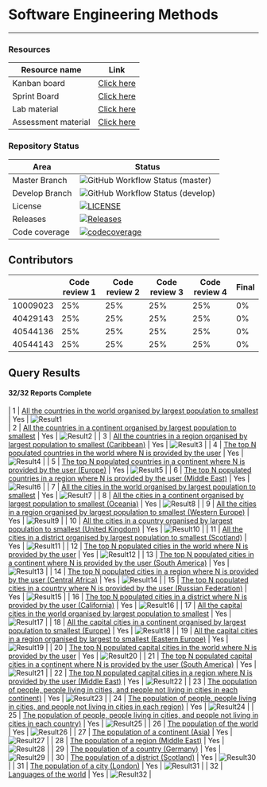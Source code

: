 # Software Engineering Methods

---
### Resources
| Resource name      |                                                 Link                                                  |
|--------------------|:-----------------------------------------------------------------------------------------------------:|
| Kanban board       |   <a href="https://zube.io/napier-258/world-population-system/w/workspace-1/kanban">Click here</a>    |
| Sprint Board       | <a href="https://zube.io/napier-258/world-population-system/w/workspace-1/sprintboard">Click here</a> |
| Lab material       |            <a href="https://github.com/Kevin-Sim/SET08103/tree/master/labs">Click here</a>            |
| Assessment material |         <a href="https://github.com/Kevin-Sim/SET08103/tree/master/assessment">Click here</a>         | 


### Repository Status
| Area          | Status                                                                                                                                  |
|---------------|-----------------------------------------------------------------------------------------------------------------------------------------|
| Master Branch | ![GitHub Workflow Status (master)](https://img.shields.io/github/actions/workflow/status/tomgus1/sem/main.yml?branch=master)            |
| Develop Branch | ![GitHub Workflow Status (develop)](https://img.shields.io/github/actions/workflow/status/tomgus1/sem/main.yml?branch=develop)          |
| License       | [![LICENSE](https://img.shields.io/github/license/tomgus1/sem.svg?style=flat-square)](https://github.com/tomgus1/sem/blob/master/LICENSE) |
| Releases      | [![Releases](https://img.shields.io/github/release/tomgus1/sem/all.svg?style=flat-square)](https://github.com/tomgus1/sem/releases)     |
| Code coverage | [![codecoverage](https://codecov.io/gh/tomgus1/sem/branch/master/graph/badge.svg?token=3MBzwnUp4V)](https://app.codecov.io/github/tomgus1/sem) | 


## Contributors 

|                   | Code review 1 | Code review 2 | Code review 3 | Code review 4 | Final |
|-------------------|---------------|---------------|---------------|---------------|-------|
| 10009023 | 25%           | 25%           | 25%           | 25%           | 0%    |
| 40429143     | 25%           | 25%           | 25%           | 25%           | 0%    |
| 40544136         | 25%           | 25%           | 25%           | 25%           | 0%    |
| 40544143       | 25%           | 25%           | 25%           | 25%           | 0%    |

## Query Results
#### 32/32 Reports Complete

|  1  |               [All the countries in the world organised by largest population to smallest](https://github.com/tomgus1/sem/issues/15)               | Yes |  ![Result1](./screenshots/OUTPUT1.png)  
|  2  |          [All the countries in a continent organised by largest population to smallest](https://github.com/tomgus1/sem/issues/15)           | Yes |  ![Result2](./screenshots/OUTPUT2.png)  |
|  3  |         [All the countries in a region organised by largest population to smallest (Caribbean)](https://github.com/tomgus1/sem/issues/15)          | Yes |  ![Result3](./screenshots/OUTPUT3.png)  |
|  4  |               [The top N populated countries in the world where N is provided by the user](https://github.com/tomgus1/sem/issues/6)               | Yes |  ![Result4](./screenshots/OUTPUT4.png)  |
|  5  |         [The top N populated countries in a continent where N is provided by the user (Europe)](https://github.com/tomgus1/sem/issues/16)          | Yes |  ![Result5](./screenshots/OUTPUT5.png)  |
|  6  |        [The top N populated countries in a region where N is provided by the user (Middle East)](https://github.com/tomgus1/sem/issues/16)         | Yes |  ![Result6](./screenshots/OUTPUT6.png)  |
|  7  |                [All the cities in the world organised by largest population to smallest](https://github.com/tomgus1/sem/issues/17)                 | Yes |  ![Result7](./screenshots/OUTPUT7.png)  |
|  8  |          [All the cities in a continent organised by largest population to smallest (Oceania)](https://github.com/tomgus1/sem/issues/17)           | Yes |  ![Result8](./screenshots/OUTPUT8.png)  |
|  9  |        [All the cities in a region organised by largest population to smallest (Western Europe)](https://github.com/tomgus1/sem/issues/17)         | Yes |  ![Result9](./screenshots/OUTPUT9.png)  |
| 10  |       [All the cities in a country organised by largest population to smallest (United Kingdom)](https://github.com/tomgus1/sem/issues/17)        | Yes | ![Result10](./screenshots/OUTPUT10.png) |
| 11  |          [All the cities in a district organised by largest population to smallest (Scotland)](https://github.com/tomgus1/sem/issues/17)          | Yes | ![Result11](./screenshots/OUTPUT11.png) |
| 12  |                [The top N populated cities in the world where N is provided by the user](https://github.com/tomgus1/sem/issues/14)                | Yes | ![Result12](./screenshots/OUTPUT12.png) |
| 13  |       [The top N populated cities in a continent where N is provided by the user (South America)](https://github.com/tomgus1/sem/issues/14)       | Yes | ![Result13](./screenshots/OUTPUT13.PNG) |
| 14  |        [The top N populated cities in a region where N is provided by the user (Central Africa)](https://github.com/tomgus1/sem/issues/14)        | Yes | ![Result14](./screenshots/OUTPUT14.PNG) |
| 15  |     [The top N populated cities in a country where N is provided by the user (Russian Federation)](https://github.com/tomgus1/sem/issues/14)      | Yes | ![Result15](./screenshots/OUTPUT15.PNG) |
| 16  |         [The top N populated cities in a district where N is provided by the user (California)](https://github.com/tomgus1/sem/issues/14)         | Yes | ![Result16](./screenshots/OUTPUT16.PNG) |
| 17  |            [All the capital cities in the world organised by largest population to smallest](https://github.com/tomgus1/sem/issues/20)            | Yes | ![Result17](./screenshots/OUTPUT17.PNG) |
| 18  |      [All the capital cities in a continent organised by largest population to smallest (Europe)](https://github.com/tomgus1/sem/issues/20)       | Yes | ![Result18](./screenshots/OUTPUT18.PNG) |
| 19  |         [All the capital cities in a region organised by largest to smallest (Eastern Europe)](https://github.com/tomgus1/sem/issues/20)          | Yes | ![Result19](./screenshots/OUTPUT19.PNG) |
| 20  |            [The top N populated capital cities in the world where N is provided by the user](https://github.com/tomgus1/sem/issues/19)            | Yes | ![Result20](./screenshots/OUTPUT20.PNG) |
| 21  |   [The top N populated capital cities in a continent where N is provided by the user (South America)](https://github.com/tomgus1/sem/issues/19)   | Yes | ![Result21](./screenshots/OUTPUT21.PNG) |
| 22  |     [The top N populated capital cities in a region where N is provided by the user (Middle East)](https://github.com/tomgus1/sem/issues/19)      | Yes | ![Result22](./screenshots/OUTPUT22.PNG) |
| 23  | [The population of people, people living in cities, and people not living in cities in each continent)](https://github.com/tomgus1/sem/issues/56) | Yes | ![Result23](./screenshots/OUTPUT23.PNG) |
| 24  |  [The population of people, people living in cities, and people not living in cities in each region)](https://github.com/tomgus1/sem/issues/56)   | Yes | ![Result24](./screenshots/OUTPUT24.PNG) |
| 25  |  [The population of people, people living in cities, and people not living in cities in each country)](https://github.com/tomgus1/sem/issues/56)  | Yes | ![Result25](./screenshots/OUTPUT25.PNG) |
| 26  |                                      [The population of the world](https://github.com/tomgus1/sem/issues/57)                                      | Yes | ![Result26](./screenshots/OUTPUT26.PNG) |
| 27  |                                 [The population of a continent (Asia)](https://github.com/tomgus1/sem/issues/57)                                  | Yes | ![Result27](./screenshots/OUTPUT27.PNG) |
| 28  |                               [The population of a region (Middle East)](https://github.com/tomgus1/sem/issues/57)                                | Yes | ![Result28](./screenshots/OUTPUT28.PNG) |
| 29  |                                 [The population of a country (Germany)](https://github.com/tomgus1/sem/issues/57)                                 | Yes | ![Result29](./screenshots/OUTPUT29.PNG) |
| 30  |                                [The population of a district (Scotland)](https://github.com/tomgus1/sem/issues/57)                                | Yes | ![Result30](./screenshots/OUTPUT30.PNG) |
| 31  |                                   [The population of a city (London)](https://github.com/tomgus1/sem/issues/57)                                   | Yes | ![Result31](./screenshots/OUTPUT31.PNG) |
| 32  |                                        [Languages of the world](https://github.com/tomgus1/sem/issues/58)                                         | Yes | ![Result32](./screenshots/OUTPUT32.PNG) |
